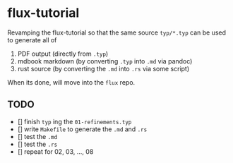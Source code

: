 # flux-tutorial 

Revamping the flux-tutorial so that the same source `typ/*.typ` can be used to 
generate all of 

1. PDF output (directly from `.typ`)
2. mdbook markdown (by converting `.typ` into `.md` via pandoc)
3. rust source (by converting the `.md` into `.rs` via some script)

When its done, will move into the `flux` repo.

## TODO

- [] finish `typ` ing the `01-refinements.typ`
- [] write `Makefile` to generate the `.md` and `.rs`
- [] test the `.md` 
- [] test the `.rs`
- [] repeat for 02, 03, ..., 08
